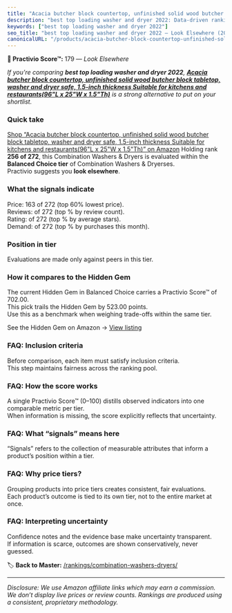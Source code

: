 ```yaml
---
title: "Acacia butcher block countertop, unfinished solid wood butcher block tabletop, washer and dryer safe, 1.5-inch thickness Suitable for kitchens and restaurants(96\"L x 25\"W x 1.5\"Th)"
description: "best top loading washer and dryer 2022: Data-driven ranking using the Practivio Score™. Positioned by quality, value, demand, findability, momentum."
keywords: ["best top loading washer and dryer 2022"]
seo_title: "best top loading washer and dryer 2022 — Look Elsewhere (2025)"
canonicalURL: "/products/acacia-butcher-block-countertop-unfinished-solid-wood-butcher-block-tabletop-washer-and-dryer-safe-15-inch-thickness-suitable-for-kitchens-and-restaurants96l-x-25w-x-15th-B0FNQYH15L/"
---
```


**🚫 Practivio Score™:** 179 — _Look Elsewhere_


*If you're comparing **best top loading washer and dryer 2022**, **[Acacia butcher block countertop, unfinished solid wood butcher block tabletop, washer and dryer safe, 1.5-inch thickness Suitable for kitchens and restaurants(96"L x 25"W x 1.5"Th)](https://www.amazon.com/dp/B0FNQYH15L?tag=practivio-20)** is a strong alternative to put on your shortlist.*
### Quick take
[Shop “Acacia butcher block countertop, unfinished solid wood butcher block tabletop, washer and dryer safe, 1.5-inch thickness Suitable for kitchens and restaurants(96"L x 25"W x 1.5"Th)” on Amazon](https://www.amazon.com/dp/B0FNQYH15L?tag=practivio-20)
Holding rank **256 of 272**, this Combination Washers & Dryers is evaluated within the **Balanced Choice tier** of Combination Washers & Dryerses.  
Practivio suggests you **look elsewhere**.

### What the signals indicate
Price: 163 of 272 (top 60% lowest price).  
Reviews:  of 272 (top % by review count).  
Rating:  of 272 (top % by average stars).  
Demand:  of 272 (top % by purchases this month).

### Position in tier
Evaluations are made only against peers in this tier.

### How it compares to the Hidden Gem
The current Hidden Gem in Balanced Choice carries a Practivio Score™ of 702.00.  
This pick trails the Hidden Gem by 523.00 points.  
Use this as a benchmark when weighing trade-offs within the same tier.  

See the Hidden Gem on Amazon → [View listing](https://www.amazon.com/dp/B0D4282T95?tag=practivio-20)

### FAQ: Inclusion criteria
Before comparison, each item must satisfy inclusion criteria.  
This step maintains fairness across the ranking pool.

### FAQ: How the score works
A single Practivio Score™ (0–100) distills observed indicators into one comparable metric per tier.  
When information is missing, the score explicitly reflects that uncertainty.

### FAQ: What “signals” means here
“Signals” refers to the collection of measurable attributes that inform a product’s position within a tier.

### FAQ: Why price tiers?
Grouping products into price tiers creates consistent, fair evaluations.  
Each product’s outcome is tied to its own tier, not to the entire market at once.

### FAQ: Interpreting uncertainty
Confidence notes and the evidence base make uncertainty transparent.  
If information is scarce, outcomes are shown conservatively, never guessed.


🏷️ **Back to Master:** [/rankings/combination-washers-dryers/](/rankings/combination-washers-dryers/)

---
_Disclosure: We use Amazon affiliate links which may earn a commission. We don’t display live prices or review counts. Rankings are produced using a consistent, proprietary methodology._
